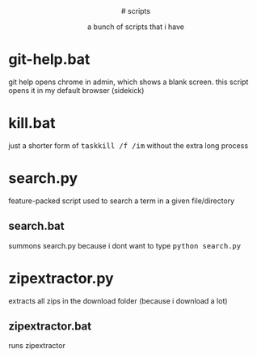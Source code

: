 <div align=center>
# scripts

a bunch of scripts that i have
</div>

# git-help.bat

git help opens chrome in admin, which shows a blank screen. this script opens it in my default browser (sidekick)

# kill.bat

just a shorter form of <kbd>taskkill /f /im</kbd> without the extra long process

# search.py

feature-packed script used to search a term in a given file/directory

## search.bat

summons search.py because i dont want to type <kbd>python search.py</kbd>

# zipextractor.py

extracts all zips in the download folder (because i download a lot)

## zipextractor.bat

runs zipextractor